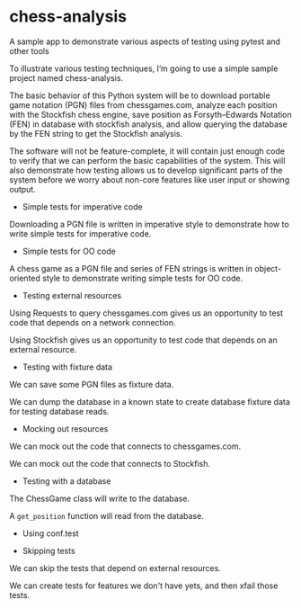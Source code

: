 # chess-analysis

A sample app to demonstrate various aspects of testing using pytest
and other tools

To illustrate various testing techniques, I’m going to use a simple
sample project named chess-analysis.

The basic behavior of this Python system will be to download portable
game notation (PGN) files from chessgames.com, analyze each position
with the Stockfish chess engine, save position as Forsyth–Edwards
Notation (FEN) in database with stockfish analysis, and allow querying
the database by the FEN string to get the Stockfish analysis.

The software will not be feature-complete, it will contain just enough
code to verify that we can perform the basic capabilities of the
system. This will also demonstrate how testing allows us to develop
significant parts of the system before we worry about non-core
features like user input or showing output.

- Simple tests for imperative code

Downloading a PGN file is written in imperative style to demonstrate
how to write simple tests for imperative code.

- Simple tests for OO code

A chess game as a PGN file and series of FEN strings is written in
object-oriented style to demonstrate writing simple tests for OO code.

- Testing external resources

Using Requests to query chessgames.com gives us an opportunity to test
code that depends on a network connection.

Using Stockfish gives us an opportunity to test code that depends on
an external resource.

- Testing with fixture data

We can save some PGN files as fixture data.

We can dump the database in a known state to create database fixture
data for testing database reads.

- Mocking out resources

We can mock out the code that connects to chessgames.com.

We can mock out the code that connects to Stockfish.

- Testing with a database

The ChessGame class will write to the database.

A `get_position` function will read from the database.

- Using conf.test



- Skipping tests

We can skip the tests that depend on external resources.

We can create tests for features we don't have yets, and then xfail
those tests.
